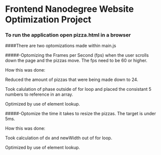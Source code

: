 # Frontend Nanodegree Website Optimization Project
### To run the application open pizza.html in a browser

####There are two optomizations made within main.js

#####-Optomizing the Frames per Second (fps) when the user scrolls down the page and the pizzas move. The fps need to be 60 or higher.

How this was done:

Reduced the amount of pizzas that were being made down to 24.

Took calulation of phase outside of for loop and placed the consistant 5 numbers to reference in an array.

Optimized by use of element lookup.

#####-Optomize the time it takes to resize the pizzas. The target is under 5ms.

How this was done:

Took calculation of dx and newWidth out of for loop.

Optimized by use of element lookup.
